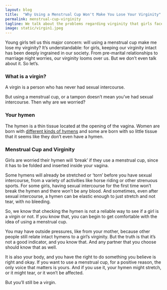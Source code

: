 ```yaml
---
layout: blog
title:  "Why Using a Menstrual Cup Won't Make You Lose Your Virginity"
permalink: menstrual-cup-virginity
tagline: We talk about the problems regarding virginity that girls face when using a menstrual cup
image: static/virgin1.jpeg
---
```


Young girls tell us this major concern: will using a menstrual cup make me lose my virginity? It’s understandable: for girls, keeping our virginity intact has been deeply ingrained in our society. From pre-marital relationships to marriage night worries, our virginity looms over us. But we don’t even talk about it. So let’s.

### What is a virgin?

A virgin is a person who has never had sexual intercourse.

But using a menstrual cup, or a tampon doesn’t mean you’ve had sexual intercourse. Then why are we worried?

### Your hymen

The hymen is a thin tissue located at the opening of the vagina. Women are born with [different kinds of hymens](https://youngwomenshealth.org/2013/07/10/hymens/) and some are born with so little tissue that it seems like they don’t even have a hymen.

### Menstrual Cup and Virginity

Girls are worried their hymen will ‘break’ if they use a menstrual cup, since it has to be folded and inserted inside your vagina.

Some hymens will already be stretched or ‘torn’ before you have sexual intercourse, from a variety of activities like horse riding or other strenuous sports. For some girls, having sexual intercourse for the first time won’t break the hymen and there won’t be any blood. And sometimes, even after sexual intercourse, a hymen can be elastic enough to just stretch and not tear, with no bleeding.

So, we know that checking the hymen is not a reliable way to see if a girl is a virgin or not. If you know that, you can begin to get comfortable with the idea of using a menstrual cup.

You may have outside pressures, like from your mother, because other people still relate intact hymens to a girl’s virginity. But the truth is that it’s not a good indicator, and you know that. And any partner that you choose should know that as well.

It is also your body, and you have the right to do something you believe is right and okay. If you want to use a menstrual cup, for a positive reason, the only voice that matters is yours. And if you use it, your hymen might stretch, or it might tear, or it won’t be affected.

But you’ll still be a virgin.




